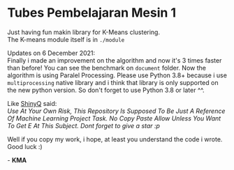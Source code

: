 # Tubes Pembelajaran Mesin 1  
Just having fun makin library for K-Means clustering.  
The K-means module itself is in `./module`
  
Updates on 6 December 2021:  
Finally i made an improvement on the algorithm and now it's 3 times faster than before! You can see the benchmark on `document` folder. Now the algorithm is using Paralel Processing. Please use Python 3.8+ because i use `multiprocessing` native library and i think that library is only supported on the new python version. So don't forget to use Python 3.8 or later ^^.

  
Like [ShinyQ](https://github.com/ShinyQ) said:  
_Use At Your Own Risk, This Repository Is Supposed To Be Just A Reference Of Machine Learning Project Task. No Copy Paste Allow Unless You Want To Get E At This Subject. Dont forget to give a star :p_

Well if you copy my work, i hope, at least you understand the code i wrote. Good luck :)  
  
  
\- **KMA**